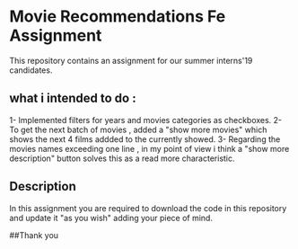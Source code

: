 # Movie Recommendations Fe Assignment
This repository contains an assignment for our summer interns'19 candidates.

## what i intended to do : 
1- Implemented filters for years and movies categories as checkboxes.
2- To get the next batch of movies , added a "show more movies" which shows the next 4 films addded to the currently showed.
3- Regarding the movies names exceeding one line , in my point of view  i think a "show more description" button solves this as a read more characteristic.

## Description 
In this assignment you are required to download the code in this repository 
and update it "as you wish" adding your piece of mind. 

##Thank you

